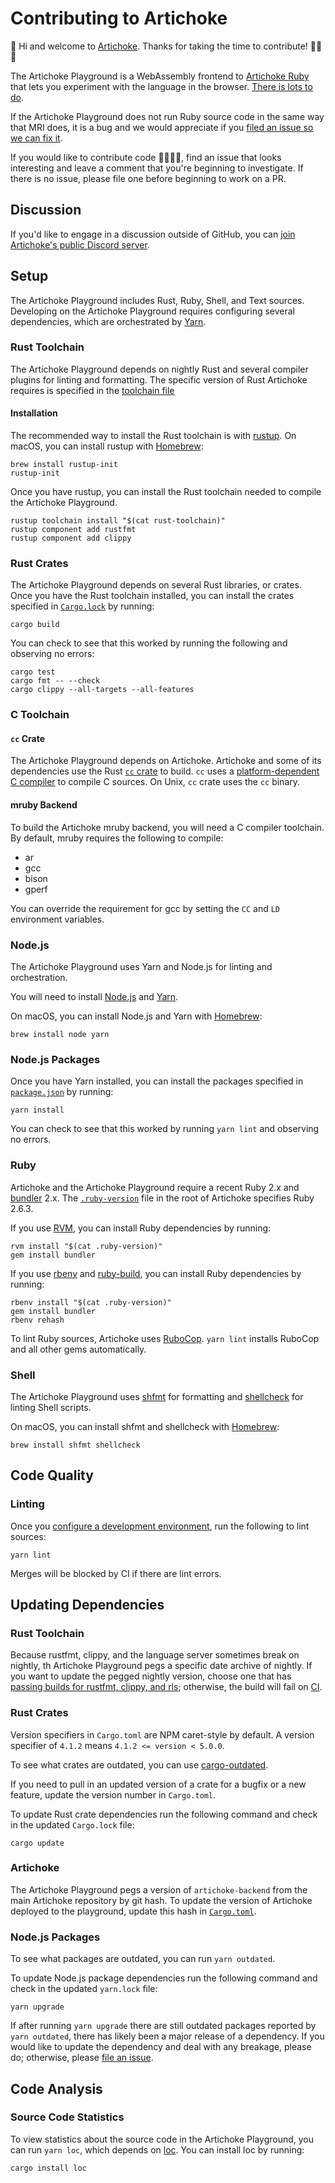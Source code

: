 # Contributing to Artichoke

👋 Hi and welcome to [Artichoke](https://github.com/artichoke). Thanks for
taking the time to contribute! 💪💎🙌

The Artichoke Playground is a WebAssembly frontend to
[Artichoke Ruby](https://github.com/artichoke/artichoke) that lets you
experiment with the language in the browser.
[There is lots to do](https://github.com/artichoke/artichoke/issues).

If the Artichoke Playground does not run Ruby source code in the same way that
MRI does, it is a bug and we would appreciate if you
[filed an issue so we can fix it](https://github.com/artichoke/playground/issues/new).

If you would like to contribute code 👩‍💻👨‍💻, find an issue that looks interesting
and leave a comment that you're beginning to investigate. If there is no issue,
please file one before beginning to work on a PR.

## Discussion

If you'd like to engage in a discussion outside of GitHub, you can
[join Artichoke's public Discord server](https://discord.gg/QCe2tp2).

## Setup

The Artichoke Playground includes Rust, Ruby, Shell, and Text sources.
Developing on the Artichoke Playground requires configuring several
dependencies, which are orchestrated by [Yarn](https://yarnpkg.com/).

### Rust Toolchain

The Artichoke Playground depends on nightly Rust and several compiler plugins
for linting and formatting. The specific version of Rust Artichoke requires is
specified in the [toolchain file](/rust-toolchain)

#### Installation

The recommended way to install the Rust toolchain is with
[rustup](https://rustup.rs/). On macOS, you can install rustup with
[Homebrew](https://docs.brew.sh/Installation):

```shell
brew install rustup-init
rustup-init
```

Once you have rustup, you can install the Rust toolchain needed to compile the
Artichoke Playground.

```shell
rustup toolchain install "$(cat rust-toolchain)"
rustup component add rustfmt
rustup component add clippy
```

### Rust Crates

The Artichoke Playground depends on several Rust libraries, or crates. Once you
have the Rust toolchain installed, you can install the crates specified in
[`Cargo.lock`](/Cargo.lock) by running:

```shell
cargo build
```

You can check to see that this worked by running the following and observing no
errors:

```shell
cargo test
cargo fmt -- --check
cargo clippy --all-targets --all-features
```

### C Toolchain

#### `cc` Crate

The Artichoke Playground depends on Artichoke. Artichoke and some of its
dependencies use the Rust [`cc` crate](https://crates.io/crates/cc) to build.
`cc` uses a
[platform-dependent C compiler](https://github.com/alexcrichton/cc-rs#compile-time-requirements)
to compile C sources. On Unix, `cc` crate uses the `cc` binary.

#### mruby Backend

To build the Artichoke mruby backend, you will need a C compiler toolchain. By
default, mruby requires the following to compile:

- ar
- gcc
- bison
- gperf

You can override the requirement for gcc by setting the `CC` and `LD`
environment variables.

### Node.js

The Artichoke Playground uses Yarn and Node.js for linting and orchestration.

You will need to install
[Node.js](https://nodejs.org/en/download/package-manager/) and
[Yarn](https://yarnpkg.com/en/docs/install).

On macOS, you can install Node.js and Yarn with
[Homebrew](https://docs.brew.sh/Installation):

```shell
brew install node yarn
```

### Node.js Packages

Once you have Yarn installed, you can install the packages specified in
[`package.json`](/package.json) by running:

```shell
yarn install
```

You can check to see that this worked by running `yarn lint` and observing no
errors.

### Ruby

Artichoke and the Artichoke Playground require a recent Ruby 2.x and
[bundler](https://bundler.io/) 2.x. The [`.ruby-version`](/.ruby-version) file
in the root of Artichoke specifies Ruby 2.6.3.

If you use [RVM](https://rvm.io/), you can install Ruby dependencies by running:

```shell
rvm install "$(cat .ruby-version)"
gem install bundler
```

If you use [rbenv](https://github.com/rbenv/rbenv) and
[ruby-build](https://github.com/rbenv/ruby-build), you can install Ruby
dependencies by running:

```shell
rbenv install "$(cat .ruby-version)"
gem install bundler
rbenv rehash
```

To lint Ruby sources, Artichoke uses
[RuboCop](https://github.com/rubocop-hq/rubocop). `yarn lint` installs RuboCop
and all other gems automatically.

### Shell

The Artichoke Playground uses [shfmt](https://github.com/mvdan/sh) for
formatting and [shellcheck](https://github.com/koalaman/shellcheck) for linting
Shell scripts.

On macOS, you can install shfmt and shellcheck with
[Homebrew](https://docs.brew.sh/Installation):

```shell
brew install shfmt shellcheck
```

## Code Quality

### Linting

Once you [configure a development environment](#setup), run the following to
lint sources:

```shell
yarn lint
```

Merges will be blocked by CI if there are lint errors.

## Updating Dependencies

### Rust Toolchain

Because rustfmt, clippy, and the language server sometimes break on nightly, th
Artichoke Playground pegs a specific date archive of nightly. If you want to
update the pegged nightly version, choose one that has
[passing builds for rustfmt, clippy, and rls](https://rust-lang-nursery.github.io/rust-toolstate/);
otherwise, the build will fail on [CI](/.circleci/config.yml).

### Rust Crates

Version specifiers in `Cargo.toml` are NPM caret-style by default. A version
specifier of `4.1.2` means `4.1.2 <= version < 5.0.0`.

To see what crates are outdated, you can use
[cargo-outdated](https://github.com/kbknapp/cargo-outdated).

If you need to pull in an updated version of a crate for a bugfix or a new
feature, update the version number in `Cargo.toml`.

To update Rust crate dependencies run the following command and check in the
updated `Cargo.lock` file:

```shell
cargo update
```

### Artichoke

The Artichoke Playground pegs a version of `artichoke-backend` from the main
Artichoke repository by git hash. To update the version of Artichoke deployed to
the playground, update this hash in [`Cargo.toml`](/playground/Cargo.toml).

### Node.js Packages

To see what packages are outdated, you can run `yarn outdated`.

To update Node.js package dependencies run the following command and check in
the updated `yarn.lock` file:

```shell
yarn upgrade
```

If after running `yarn upgrade` there are still outdated packages reported by
`yarn outdated`, there has likely been a major release of a dependency. If you
would like to update the dependency and deal with any breakage, please do;
otherwise, please
[file an issue](https://github.com/artichoke/playground/issues/new).

## Code Analysis

### Source Code Statistics

To view statistics about the source code in the Artichoke Playground, you can
run `yarn loc`, which depends on [loc](https://github.com/cgag/loc). You can
install loc by running:

```shell
cargo install loc
```
